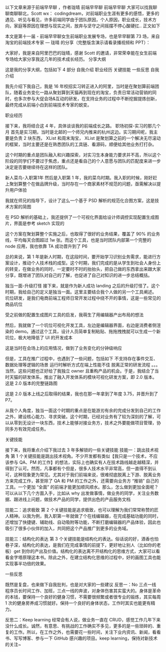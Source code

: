 以下文章来源于前端早早聊 ，作者珑晴
前端早早聊
前端早早聊
大家可以找我聊聊南聊聊北，Scott wx： codingdream，对前端职业生涯有更多的感悟，更多的遇见、听见与看见，许多前端同学由于团队原因，个人原因，职业成长，技术方向，家庭等原因在理想与现实之间，放弃与坚守之间摇摆不停心酸硬扛..
正文如下

本文是第十一届 - 前端早早聊女生前端职业发展专场，也是早早聊第 73 场，来自淘宝的前端技术专家 — 珑晴 的分享（完整版含演示请看录播视频和 PPT）：


大家好，我是来自阿里巴巴的珑晴，感谢 Scott 的邀请，非常荣幸能在女生前端专场给大家分享我这几年的技术成长经历。
分享大纲

这是我的分享大纲，包括如下 4 部分
自我介绍
职业经历
关键技能
一些反思
自我介绍

我先介绍下我自己，我是 16 年校招实习转正进入的阿里，当时是在聚划算前端团队，随着业务变化一路从聚划算到天猫再到现在的淘宝，负责日常活动营销的同时，也多次参与大促会场&互动的研发，在支持业务的过程中不断挖掘提炼创新，最终完成从前端小白到前端技术专家的蜕变。

职业经历

接下来，我将结合这 4 年，具体谈谈我的前端成长之路。
职场初探-实习的那几个月
首先是实习期，当时是北邮的一个师兄内推来的杭州这边。实习期间呢，我主要是负责 2 块东西， XList 和周末淘宝， XList 是聚划算之前的一个解决无尽滚动的框架，当时主要还是在熟悉团队的工具链、看源码，顺便给其他业务打打杂。

这个时期的重点是团队融入和兴趣探索，对实习生本身能力要求并不高，所以这个阶段的同学们不要过于焦虑，重点还是看自己的个人意愿与团队的匹配度来进一步决定是否要继续待在这样的团队。

新人菜鸟-入职第1年
然后是入职第 1 年，我的菜鸟时期。我入职的时候，刚好赶上聚划算整个在做品牌升级，当时存在一个商家素材不规范的问题，亟需解决以提升用户体验

我就在师兄的指导下，设计了这么一个基于 PSD 解析的规范化合图方案，这是技术方案的简图

在 PSD 解析的基础上，我还提供了一个可视化界面给设计师调控实现配置生成图片，界面是参考 sketch 实现的

这个方案在聚划算整个实施之后，也取得了很好的业务结果，覆盖了 90% 的业务线，平均每天合图超过 1w 张。而这个工具，也是当时团队内部第一个完整的 node 应用，我也依靠 TA 成功晋升到了 P6

总的来说，第 1 年是新人时期，在这段时间，要开始学习识别业务需求，能进行方案设计，推动个人技术栈的成型。这个时期，我们完成的是从学生到社会人身份上的转变，在做业务的同时，一定要时不时的抬抬头，把自己做的东西拿出来跟大家分享，既增进了团队对自己的了解，也促进了自己对知识的进一步总结概括。

独当一面-升级打怪
接下来，就是作为新人成功 landing 之后的升级打怪了。这个时期，我给自己的定义是独当一面。这里主要结合我个人做的另一个工具阐述。
坑位研发，是我们电商前端工程师日常开发过程中绕不开的事情，这是一些常见的商品坑位

受之前做的配置生成图片工具的启发，我萌生了用编辑器产出布局的想法

然后，我就做了一个坑位可视化开发工具，左边是编辑器界面，右边是消费者侧渲染的 demo。通过这个工具，设计人员简单复制粘贴、拖拖拽拽就可以生成一个新坑位，极大地降低了 UI 的开发成本

这是当时在会场上的应用情况，做到了业务变化的分钟级响应

但是，工具在推广过程中，也遇到了一些问题，包括如下
不支持存在事件交互、数据处理等逻辑的场景
运行时解析方式在端上性能不佳
脱离正常的研发流程
。。。
当然，这些问题也正好给了我独立 owner 且重构产品的机会。于是，我结合了当时天猫的研发体系，推出了融入开发体系的模块可视化研发方案，即 2.0 版本。这是 2.0 版本的完整链路图

这是 2.0 版本上线之后取得的结果，我也在那一年拿到了年度 3.75，并晋升到了 P7。

从我个人角度，独当一面这个时期的重点是在能游刃有余的完成分发到自己的工作之外，建设核心能力、寻求突破。这个时期，已经对业务有了较为深刻的了解，可以从零到无设计一块东西，技术上能够对接业务方，技术之外要能做项目管理，协同多方有效完成任务。

关键技能

接下来，我将重点介绍下我过去 3 年多解锁的一些关键技能
技能一：跳出技术视角
第 1 个关键技能是跳出技术视角。不少开发都有类似【我只是一个技术，不应该参与 QA、PM 的工作】的想法，实际上也确实有人在技术路线越走越精深，并得到了认可。然而，凡事都有个但是，很多人技术水平非常高，但一直得不到认可，这种现象更为常见。尤其对于我们前端来说，很难彻底脱离上下游、脱离业务方来完成工作，甚至除了 QA 和 PM 的工作之外，还需要向业务方 “推销” 自己的工具。一个更加 “全面” 的前端才能更加顺风顺水。那么，怎么做到更加全面呢？可以从以下几个方面入手，比如从 why 出发做事情，做业务的同学，关注业务数据、跟进线上问题，做技术产品的同学，提供出色的产品服务文档

技能二：追求极致
第 2 个关键技能是追求极致，也可以理解为我们常常称赞的匠人精神。以我为例，我入职第一年就做了个在线编辑器，在完成基础功能的同时，还增加了快捷键、辅助线、自动吸附等功能，不断打磨编辑器的产品体验，因此也吸引了很多小伙伴的加入，共同把这个产品推广到更多的业务域。

技能三：结构化的表达
第 3 个关键技能是结构化的表达。俗话说的好，酒香也怕巷子深，结构化的表达，是我们在完成事情的前提下，更好地让别人（比如你的老板）get 到你的产出及价值。结构化的表达离不开结构化的思维方式，大家可以看看金字塔原理这本书。除此之外，在建立结构化思维的过程中，好的画图工具也能实现事半功倍的效果。

一些反思

既然是复盘，也来做下自我批判，也是对大家的一些建议
反思一：No 三点一线
程序员长时间工作、加班，三点一线的奔波，对身体伤害其实蛮大的。身体是革命的本钱，要保持一个良好的健身习惯，不需要很频繁或者很专业的锻炼，其实每周 1 次的健身房养成习惯就好。保持一个良好的身体状态，工作时其实也能更有精力。

反思二：Keep learning
经常会有人说，做业务一直在 CRUD，感觉工作几年下来没什么成长。诚然，有意思、有挑战的工作确实不多见，更多的是一些琐碎的、重复的工作。所以，在工作之外，也需要花一些时间，关注下业内资讯、新闻，看看书、写写博客、参与一下 GitHub 感兴趣的项目。keep learning，保持对新技术的关注~
